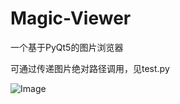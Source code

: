 # Magic-Viewer
一个基于PyQt5的图片浏览器

可通过传递图片绝对路径调用，见test.py


![Image](https://github.com/createnewli/Magic-Viewer/blob/master/%E6%88%AA%E5%9B%BE.png)

